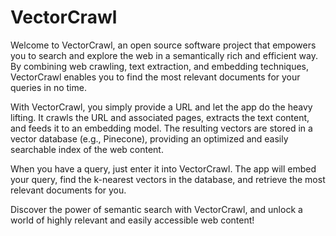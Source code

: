 # VectorCrawl

Welcome to VectorCrawl, an open source software project that empowers you to search and explore the web in a semantically rich and efficient way. By combining web crawling, text extraction, and embedding techniques, VectorCrawl enables you to find the most relevant documents for your queries in no time.

With VectorCrawl, you simply provide a URL and let the app do the heavy lifting. It crawls the URL and associated pages, extracts the text content, and feeds it to an embedding model. The resulting vectors are stored in a vector database (e.g., Pinecone), providing an optimized and easily searchable index of the web content.

When you have a query, just enter it into VectorCrawl. The app will embed your query, find the k-nearest vectors in the database, and retrieve the most relevant documents for you.

Discover the power of semantic search with VectorCrawl, and unlock a world of highly relevant and easily accessible web content!